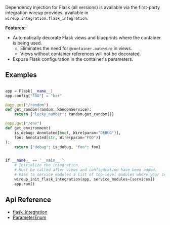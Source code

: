 Dependency injection for Flask (all versions) is available via the first-party integration wireup provides, available in
`wireup.integration.flask_integration`.

**Features:**

* Automatically decorate Flask views and blueprints where the container is being used.
    * Eliminates the need for `@container.autowire` in views.
    * Views without container references will not be decorated.
* Expose Flask configuration in the container's parameters.

## Examples

```python

app = Flask(__name__)
app.config["FOO"] = "bar"

@app.get("/random")
def get_random(random: RandomService):
    return {"lucky_number": random.get_random()}

@app.get("/env")
def get_environment(
    is_debug: Annotated[bool, Wire(param="DEBUG")], 
    foo: Annotated[str, Wire(param="FOO")]
):
    return {"debug": is_debug, "foo": foo}


if __name__ == '__main__':
    # Initialize the integration.
    # Must be called after views and configuration have been added.
    # Pass to service_modules a list of top-level modules where your services reside.
    wireup_init_flask_integration(app, service_modules=[services])
    app.run()
```

## Api Reference

* [flask_integration](../class/flask_integration.md)
* [ParameterEnum](../class/parameter_enum.md)
